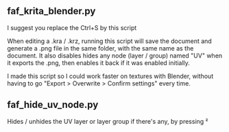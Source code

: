 ## faf_krita_blender.py
I suggest you replace the Ctrl+S by this script

When editing a .kra / .krz, running this script will save the document and generate a .png file in the same folder, with the same name as the document.
It also disables hides any node (layer / group) named "UV" when it exports the .png, then enables it back if it was enabled initially.

I made this script so I could work faster on textures with Blender, without having to go "Export > Overwrite > Confirm settings" every time.

## faf_hide_uv_node.py
Hides / unhides the UV layer or layer group if there's any, by pressing ²
